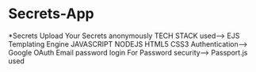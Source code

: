 # Secrets-App
*Secrets
Upload Your Secrets anonymously
TECH STACK used--> 
EJS Templating Engine
JAVASCRIPT
NODEJS
HTML5
CSS3
Authentication-->
Google OAuth
Email password login
For Password security-->
Passport.js used
